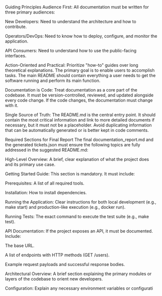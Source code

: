 Guiding Principles
Audience First: All documentation must be written for three primary audiences:

New Developers: Need to understand the architecture and how to contribute.

Operators/DevOps: Need to know how to deploy, configure, and monitor the application.

API Consumers: Need to understand how to use the public-facing interfaces.

Action-Oriented and Practical: Prioritize "how-to" guides over long theoretical explanations. The primary goal is to enable users to accomplish tasks. The main README should contain everything a user needs to get the software running and perform its main function.

Documentation is Code: Treat documentation as a core part of the codebase. It must be version-controlled, reviewed, and updated alongside every code change. If the code changes, the documentation must change with it.

Single Source of Truth: The README.md is the central entry point. It should contain the most critical information and link to more detailed documents if necessary, but it must not be a placeholder. Avoid duplicating information that can be automatically generated or is better kept in code comments.

Required Sections for Final Report
The final documentation_report.md and the generated tickets.json must ensure the following topics are fully addressed in the suggested README.md:

High-Level Overview: A brief, clear explanation of what the project does and its primary use case.

Getting Started Guide: This section is mandatory. It must include:

Prerequisites: A list of all required tools.

Installation: How to install dependencies.

Running the Application: Clear instructions for both local development (e.g., make start) and production-like execution (e.g., docker run).

Running Tests: The exact command to execute the test suite (e.g., make test).

API Documentation: If the project exposes an API, it must be documented. Include:

The base URL.

A list of endpoints with HTTP methods (GET /users).

Example request payloads and successful response bodies.

Architectural Overview: A brief section explaining the primary modules or layers of the codebase to orient new developers.

Configuration: Explain any necessary environment variables or configurati